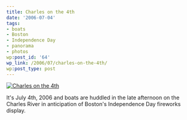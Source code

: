 ```yaml
---
title: Charles on the 4th
date: '2006-07-04'
tags:
- boats
- Boston
- Independence Day
- panorama
- photos
wp:post_id: '64'
wp_link: /2006/07/charles-on-the-4th/
wp:post_type: post
---
```


[ ![Charles on the 4th](http://static.flickr.com/71/182149771_edff213ce6.jpg) ](http://www.flickr.com/photos/bensheldon/182149771/ "Photo Sharing")

It's July 4th, 2006 and boats are huddled in the late afternoon on the Charles River in anticipation of Boston's Independence Day fireworks display.
